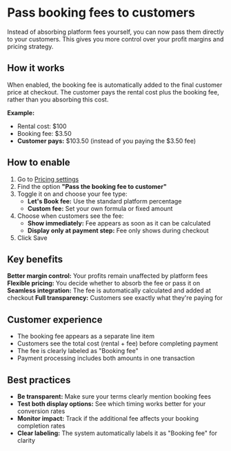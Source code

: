 # Pass booking fees to customers

Instead of absorbing platform fees yourself, you can now pass them directly to your customers. This gives you more control over your profit margins and pricing strategy.

## How it works

When enabled, the booking fee is automatically added to the final customer price at checkout. The customer pays the rental cost plus the booking fee, rather than you absorbing this cost.

**Example:**

- Rental cost: $100
- Booking fee: $3.50
- **Customer pays:** $103.50 (instead of you paying the $3.50 fee)

## How to enable

1. Go to [Pricing settings](https://dashboard.letsbook.app/pricing)
2. Find the option **"Pass the booking fee to customer"**
3. Toggle it on and choose your fee type:
    - **Let's Book fee:** Use the standard platform percentage
    - **Custom fee:** Set your own formula or fixed amount
4. Choose when customers see the fee:
    - **Show immediately:** Fee appears as soon as it can be calculated
    - **Display only at payment step:** Fee only shows during checkout
5. Click Save

## Key benefits

**Better margin control:** Your profits remain unaffected by platform fees
**Flexible pricing:** You decide whether to absorb the fee or pass it on
**Seamless integration:** The fee is automatically calculated and added at checkout
**Full transparency:** Customers see exactly what they're paying for

## Customer experience

- The booking fee appears as a separate line item
- Customers see the total cost (rental + fee) before completing payment
- The fee is clearly labeled as "Booking fee"
- Payment processing includes both amounts in one transaction

## Best practices

- **Be transparent:** Make sure your terms clearly mention booking fees
- **Test both display options:** See which timing works better for your conversion rates
- **Monitor impact:** Track if the additional fee affects your booking completion rates
- **Clear labeling:** The system automatically labels it as "Booking fee" for clarity